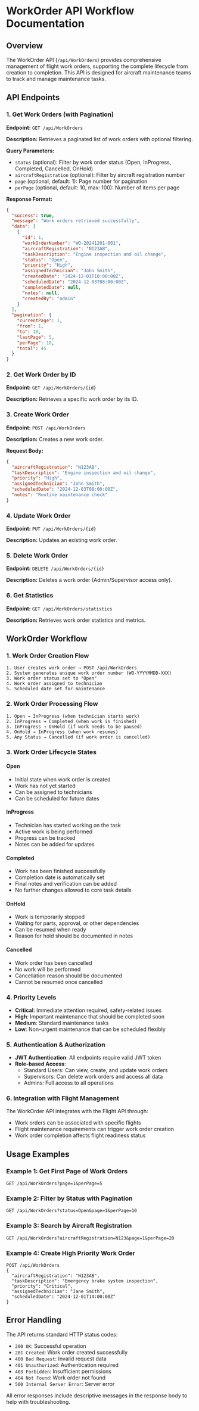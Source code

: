# WorkOrder API Workflow Documentation

## Overview

The WorkOrder API (`/api/WorkOrders`) provides comprehensive management of flight work orders, supporting the complete lifecycle from creation to completion. This API is designed for aircraft maintenance teams to track and manage maintenance tasks.

## API Endpoints

### 1. Get Work Orders (with Pagination)
**Endpoint:** `GET /api/WorkOrders`

**Description:** Retrieves a paginated list of work orders with optional filtering.

**Query Parameters:**
- `status` (optional): Filter by work order status (Open, InProgress, Completed, Cancelled, OnHold)
- `aircraftRegistration` (optional): Filter by aircraft registration number
- `page` (optional, default: 1): Page number for pagination
- `perPage` (optional, default: 10, max: 100): Number of items per page

**Response Format:**
```json
{
  "success": true,
  "message": "Work orders retrieved successfully",
  "data": [
    {
      "id": 1,
      "workOrderNumber": "WO-20241201-001",
      "aircraftRegistration": "N123AB",
      "taskDescription": "Engine inspection and oil change",
      "status": "Open",
      "priority": "High",
      "assignedTechnician": "John Smith",
      "createdDate": "2024-12-01T10:00:00Z",
      "scheduledDate": "2024-12-03T08:00:00Z",
      "completedDate": null,
      "notes": null,
      "createdBy": "admin"
    }
  ],
  "pagination": {
    "currentPage": 1,
    "from": 1,
    "to": 10,
    "lastPage": 5,
    "perPage": 10,
    "total": 45
  }
}
```

### 2. Get Work Order by ID
**Endpoint:** `GET /api/WorkOrders/{id}`

**Description:** Retrieves a specific work order by its ID.

### 3. Create Work Order
**Endpoint:** `POST /api/WorkOrders`

**Description:** Creates a new work order.

**Request Body:**
```json
{
  "aircraftRegistration": "N123AB",
  "taskDescription": "Engine inspection and oil change",
  "priority": "High",
  "assignedTechnician": "John Smith",
  "scheduledDate": "2024-12-03T08:00:00Z",
  "notes": "Routine maintenance check"
}
```

### 4. Update Work Order
**Endpoint:** `PUT /api/WorkOrders/{id}`

**Description:** Updates an existing work order.

### 5. Delete Work Order
**Endpoint:** `DELETE /api/WorkOrders/{id}`

**Description:** Deletes a work order (Admin/Supervisor access only).

### 6. Get Statistics
**Endpoint:** `GET /api/WorkOrders/statistics`

**Description:** Retrieves work order statistics and metrics.

## WorkOrder Workflow

### 1. Work Order Creation Flow
```
1. User creates work order → POST /api/WorkOrders
2. System generates unique work order number (WO-YYYYMMDD-XXX)
3. Work order status set to "Open"
4. Work order assigned to technician
5. Scheduled date set for maintenance
```

### 2. Work Order Processing Flow
```
1. Open → InProgress (when technician starts work)
2. InProgress → Completed (when work is finished)
3. InProgress → OnHold (if work needs to be paused)
4. OnHold → InProgress (when work resumes)
5. Any Status → Cancelled (if work order is cancelled)
```

### 3. Work Order Lifecycle States

#### **Open**
- Initial state when work order is created
- Work has not yet started
- Can be assigned to technicians
- Can be scheduled for future dates

#### **InProgress**
- Technician has started working on the task
- Active work is being performed
- Progress can be tracked
- Notes can be added for updates

#### **Completed**
- Work has been finished successfully
- Completion date is automatically set
- Final notes and verification can be added
- No further changes allowed to core task details

#### **OnHold**
- Work is temporarily stopped
- Waiting for parts, approval, or other dependencies
- Can be resumed when ready
- Reason for hold should be documented in notes

#### **Cancelled**
- Work order has been cancelled
- No work will be performed
- Cancellation reason should be documented
- Cannot be resumed once cancelled

### 4. Priority Levels

- **Critical**: Immediate attention required, safety-related issues
- **High**: Important maintenance that should be completed soon
- **Medium**: Standard maintenance tasks
- **Low**: Non-urgent maintenance that can be scheduled flexibly

### 5. Authentication & Authorization

- **JWT Authentication**: All endpoints require valid JWT token
- **Role-based Access**: 
  - Standard Users: Can view, create, and update work orders
  - Supervisors: Can delete work orders and access all data
  - Admins: Full access to all operations

### 6. Integration with Flight Management

The WorkOrder API integrates with the Flight API through:
- Work orders can be associated with specific flights
- Flight maintenance requirements can trigger work order creation
- Work order completion affects flight readiness status

## Usage Examples

### Example 1: Get First Page of Work Orders
```
GET /api/WorkOrders?page=1&perPage=5
```

### Example 2: Filter by Status with Pagination
```
GET /api/WorkOrders?status=Open&page=1&perPage=10
```

### Example 3: Search by Aircraft Registration
```
GET /api/WorkOrders?aircraftRegistration=N123&page=1&perPage=20
```

### Example 4: Create High Priority Work Order
```
POST /api/WorkOrders
{
  "aircraftRegistration": "N123AB",
  "taskDescription": "Emergency brake system inspection",
  "priority": "Critical",
  "assignedTechnician": "Jane Smith",
  "scheduledDate": "2024-12-01T14:00:00Z"
}
```

## Error Handling

The API returns standard HTTP status codes:
- `200 OK`: Successful operation
- `201 Created`: Work order created successfully
- `400 Bad Request`: Invalid request data
- `401 Unauthorized`: Authentication required
- `403 Forbidden`: Insufficient permissions
- `404 Not Found`: Work order not found
- `500 Internal Server Error`: Server error

All error responses include descriptive messages in the response body to help with troubleshooting.